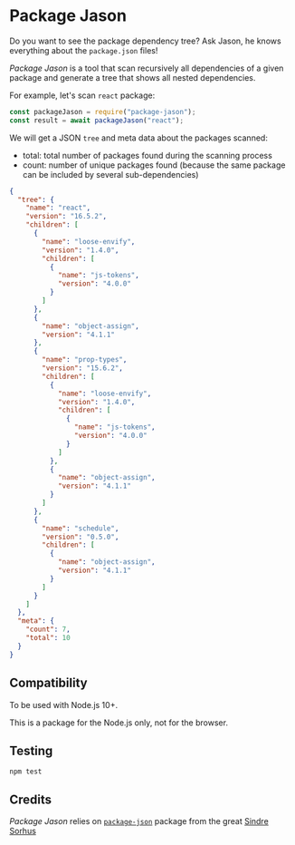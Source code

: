 # Package Jason

Do you want to see the package dependency tree? Ask Jason, he knows everything about the `package.json` files!

_Package Jason_ is a tool that scan recursively all dependencies of a given package and generate a tree that shows all nested dependencies.

For example, let's scan `react` package:

```js
const packageJason = require("package-jason");
const result = await packageJason("react");
```

We will get a JSON `tree` and meta data about the packages scanned:

- total: total number of packages found during the scanning process
- count: number of unique packages found (because the same package can be included by several sub-dependencies)

```json
{
  "tree": {
    "name": "react",
    "version": "16.5.2",
    "children": [
      {
        "name": "loose-envify",
        "version": "1.4.0",
        "children": [
          {
            "name": "js-tokens",
            "version": "4.0.0"
          }
        ]
      },
      {
        "name": "object-assign",
        "version": "4.1.1"
      },
      {
        "name": "prop-types",
        "version": "15.6.2",
        "children": [
          {
            "name": "loose-envify",
            "version": "1.4.0",
            "children": [
              {
                "name": "js-tokens",
                "version": "4.0.0"
              }
            ]
          },
          {
            "name": "object-assign",
            "version": "4.1.1"
          }
        ]
      },
      {
        "name": "schedule",
        "version": "0.5.0",
        "children": [
          {
            "name": "object-assign",
            "version": "4.1.1"
          }
        ]
      }
    ]
  },
  "meta": {
    "count": 7,
    "total": 10
  }
}
```

## Compatibility

To be used with Node.js 10+.

This is a package for the Node.js only, not for the browser.

## Testing

```
npm test
```

## Credits

_Package Jason_ relies on [`package-json`](https://github.com/sindresorhus/package-json) package from the great [Sindre Sorhus](https://github.com/sindresorhus)
